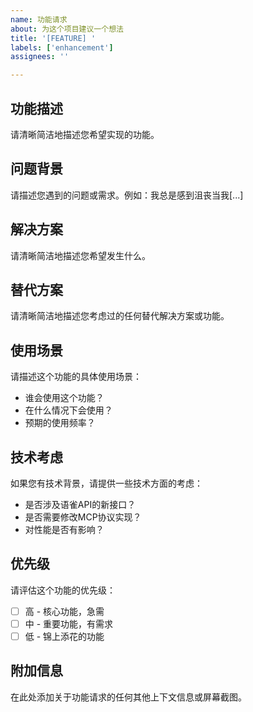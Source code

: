 ```yaml
---
name: 功能请求
about: 为这个项目建议一个想法
title: '[FEATURE] '
labels: ['enhancement']
assignees: ''

---
```


## 功能描述
请清晰简洁地描述您希望实现的功能。

## 问题背景
请描述您遇到的问题或需求。例如：我总是感到沮丧当我[...]

## 解决方案
请清晰简洁地描述您希望发生什么。

## 替代方案
请清晰简洁地描述您考虑过的任何替代解决方案或功能。

## 使用场景
请描述这个功能的具体使用场景：
- 谁会使用这个功能？
- 在什么情况下会使用？
- 预期的使用频率？

## 技术考虑
如果您有技术背景，请提供一些技术方面的考虑：
- 是否涉及语雀API的新接口？
- 是否需要修改MCP协议实现？
- 对性能是否有影响？

## 优先级
请评估这个功能的优先级：
- [ ] 高 - 核心功能，急需
- [ ] 中 - 重要功能，有需求
- [ ] 低 - 锦上添花的功能

## 附加信息
在此处添加关于功能请求的任何其他上下文信息或屏幕截图。